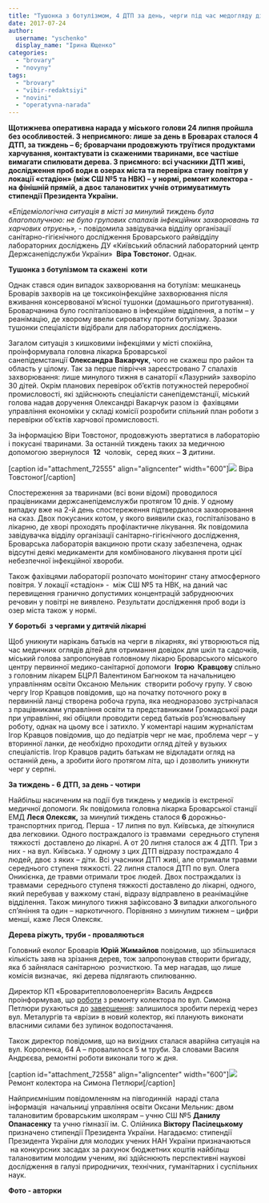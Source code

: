 ```yaml
---
title: "Тушонка з ботулізмом, 4 ДТП за день, черги під час медогляду дітей - оперативні новини"
date: 2017-07-24
author: 
  username: "yschenko"
  display_name: "Ірина Ющенко"
categories: 
  - "brovary"
  - "novyny"
tags: 
  - "brovary"
  - "vibir-redaktsiyi"
  - "novini"
  - "operatyvna-narada"
---
```


**Щотижнева оперативна нарада у міського голови 24 липня пройшла без особливостей. З неприємного: лише за день в Броварах сталося 4 ДТП, за тиждень – 6; броварчани продовжують труїтися продуктами харчування, контактувати із скаженими тваринами, все частіше вимагати спилювати дерева. З приємного: всі учасники ДТП живі, дослідження проб води в озерах міста та перевірка стану повітря у локації «стадіон» (між СШ №5 та НВК) – у нормі, ремонт колектора - на фінішній прямій, а двоє талановитих учнів отримуватимуть стипендії Президента України.**  

_«Епідеміологічна ситуація в місті за минулий тиждень була благополучною: не було групових спалахів інфекційних захворювань та харчових отруєнь»,_ - повідомила завідувачка відділу організації санітарно-гігієнічного дослідження Броварського райвідділу лабораторних досліджень ДУ «Київський обласний лабораторний центр Держсанепідслужби України»  **Віра Товстоног.** Однак.

**Тушонка з ботулізмом та скажені  коти**

Однак стався один випадок захворювання на ботулізм: мешканець Броварів захворів на це токсикоінфекційне захворювання після вживання консервованої м’ясної тушонки (домашнього приготування). Броварчанина було госпіталізовано в інфекційне відділення, а потім – у реанімацію, де хворому ввели сироватку проти ботулізму. Зразки тушонки спеціалісти відібрали для лабораторних досліджень.

Загалом ситуація з кишковими інфекціями у місті спокійна, проінформувала головна лікарка Броварської санепідемстанції **Олександра** **Вакарчук**, чого не скажеш про район та область у цілому. Так за перше півріччя зареєстровано 7 спалахів захворювання: лише минулого тижня в санаторії «Лазурний» захворіло 30 дітей. Окрім планових перевірок об’єктів потужностей переробної промисловості, які здійснюють спеціалісти санепідемстанції, міський голова надав доручення Олександрі Вакарчук разом із  фахівцями управління економіки у складі комісії розробити спільний план роботи з перевірки об’єктів харчової промисловості.

За інформацією Віри Товстоног, продовжують звертатися в лабораторію і покусані тваринами. За останній тиждень таких за медичною допомогою звернулося  **12**  чоловік,  серед яких – **3** дитини.

\[caption id="attachment\_72555" align="aligncenter" width="600"\][![](https://mpz.brovary.org/wp-content/uploads/2017/07/2operatyvka.jpg)](https://mpz.brovary.org/wp-content/uploads/2017/07/2operatyvka.jpg) Віра Товстоног\[/caption\]

Спостереження за тваринами (всі вони відомі) проводилося працівниками держсанепідемслужби протягом 10 днів. У одному випадку вже на 2-й день спостереження підтвердилося захворювання на сказ. Двох покусаних котом, у якого виявили сказ, госпіталізовано в лікарню, де хворі проходять профілактичне лікування. Як повідомила завідувачка відділу організації санітарно-гігієнічного дослідження, Броварська лабораторія вакциною проти сказу забезпечена, однак відсутні деякі медикаменти для комбінованого лікування проти цієї небезпечної інфекційної хвороби.

Також фахівцями лабораторії розпочато моніторинг стану атмосферного повітря. У локації «стадіон» -  між СШ №5 та НВК, на даний час перевищення гранично допустимих концентрацій забруднюючих речовин у повітрі не виявлено. Результати дослідження проб води із озер міста також у нормі.

**У боротьбі  з чергами у дитячій лікарні**

Щоб уникнути нарікань батьків на черги в лікарнях, які утворюються під час медичних оглядів дітей для отримання довідок для шкіл та садочків, міський голова запропонував головному лікарю Броварського міського центру первинної медико-санітарної допомоги  **Ігорю  Кравцову** спільно з головним лікарем БЦРЛ Валентином Багнюком та начальницею управлінням освіти Оксаною Мельник  створити робочу групу. У свою чергу Ігор Кравцов повідомив, що на початку поточного року в первинній ланці створена робоча група, яка неодноразово зустрічалася з працівниками управління освіти та представниками Громадської ради при управлінні, які обіцяли проводити серед батьків роз’яснювальну роботу, однак на цьому все і затихло. У коментарі нашим журналістам Ігор Кравцов повідомив, що до педіатрів черг не має, проблема черг – у вторинної ланки, де необхідно проходити огляд дітей у вузьких спеціалістів. Ігор Кравцов радить батькам не відкладати огляд на останній день, а зробити його протягом літа, що і дозволить уникнути черг у серпні.

**За тиждень - 6 ДТП, за день - чотири**

Найбільш насиченим на події був тиждень у медиків із екстреної медичної допомоги. Як повідомила головна лікарка Броварської станції ЕМД **Леся Олексяк,** за минулий тиждень сталося **6** дорожньо-транспортних пригод. Перша - 17 липня по вул. Київська, де зіткнулися два легковики. Одного постраждалого із травмами  середнього ступеня  тяжкості  доставлено до лікарні. А от 20 липня сталося аж 4 ДТП. Три з них - на вул. Київська. У одному з цих ДТП відразу постраждало 4 людей, двоє з яких – діти. Всі учасники ДТП живі, але отримали травми середнього ступеня тяжкості. 22 липня сталося ДТП по вул. Олега Оникієнка, де травми отримали троє людей. Двох постраждалих із травмами  середнього ступеня тяжкості доставлено до лікарні, одного, який перебував у важкому стані, відразу відправлено в реанімаційне  відділення. Також минулого тижня зафіксовано **3** випадки алкогольного сп’яніння та один – наркотичного. Порівняно з минулим тижнем – цифри менші, каже Леся Олексяк.

**Дерева ріжуть, труби - проваляються**

Головний еколог Броварів **Юрій Жимайлов** повідомив, що збільшилася кількість заяв на зрізання дерев, тож запропонував створити бригаду, яка б зайнялася санітарною  розчисткою. Та мер нагадав, що лише комісія визначає,  які дерева підлягають спилюванню.

Директор КП «Броваритепловолоенергія» Василь Андрєєв проінформував, що [роботи](https://mpz.brovary.org/remont-kolektora-na-petlyury-prodovzhyly-lypnya/) з ремонту колектора по вул. Симона Петлюри рухаються до [завершення](https://mpz.brovary.org/miska-vlada-vyznachylasya-koly-vidkryyut-proyizd-po-vul-petlyury/): залишилося зробити перехід через вул. Металургів та «врізи» в новий колектор, які планують виконати власними силами без зупинок водопостачання.

Також директор повідомив, що на вихідних сталася аварійна ситуація на вул. Короленка, 64 А – провалилося 5 м труби. За словами Василя Андрєєва, ремонтні роботи виконали того ж дня.

\[caption id="attachment\_72558" align="aligncenter" width="600"\][![](https://mpz.brovary.org/wp-content/uploads/2017/07/4operatyvka.jpg)](https://mpz.brovary.org/wp-content/uploads/2017/07/4operatyvka.jpg) Ремонт колектора на Симона Петлюри\[/caption\]

Найприємнішим повідомленням на півгодинній  нараді стала  інформація  начальниці управління освіти Оксани Мельник: двом талановитим броварським школярам – учню СШ №5 **Данилу Опанасенку** та учню гімназії ім. С. Олійника **Віктору** **Пасілецькому** призначено стипендії Президента України. Нагадаємо: стипендії Президента України для молодих учених НАН України призначаються  на конкурсних засадах за рахунок бюджетних коштів найбільш талановитим молодим ученим, які здійснюють перспективні наукові дослідження в галузі природничих, технічних, гуманітарних і суспільних наук.

**Фото - авторки**
